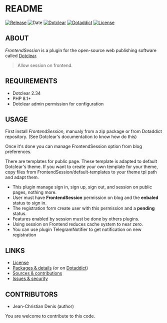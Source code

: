 # README

[![Release](https://img.shields.io/github/v/release/jcdenis/FrontendSession?color=lightblue)](https://github.com/JcDenis/FrontendSession/releases)
![Date](https://img.shields.io/github/release-date/jcdenis/FrontendSession?color=red)
[![Dotclear](https://img.shields.io/badge/dotclear-v2.33-137bbb.svg)](https://fr.dotclear.org/download)
[![Dotaddict](https://img.shields.io/badge/dotaddict-official-9ac123.svg)](https://plugins.dotaddict.org/dc2/details/FrontendSession)
[![License](https://img.shields.io/github/license/jcdenis/FrontendSession?color=white)](https://github.com/JcDenis/FrontendSession/blob/master/LICENSE)

## ABOUT

_FrontendSession_ is a plugin for the open-source web publishing software called [Dotclear](https://www.dotclear.org).

> Allow session on frontend.

## REQUIREMENTS

* Dotclear 2.34
* PHP 8.1+
* Dotclear admin permission for configuration

## USAGE

First install _FrontendSession_, manualy from a zip package or from 
Dotaddict repository. (See Dotclear's documentation to know how do this)

Once it's done you can manage FrontendSession option from blog preferences.

There are templates for public page. 
These template is adapted to default Dotclear's theme. 
If you want to create your own template for your theme,  
copy files from FrontendSession/default-templates 
to your theme tpl path and adapt them.

* This plugin manage sign in, sign up, sign out, and session on public pages, nothing more.
* User must have __FrontendSession__ permission on blog and the __enbaled__ status to sign in.
* The registration form create user with this permission and a __pending__ status.
* Features enabled by session must be done by others plugins.
* Using session on Frontend reduces cache system to near zero.
* You can use plugin TelegramNotifier to get notification on new registration

## LINKS

* [License](https://github.com/JcDenis/FrontendSession/blob/master/LICENSE)
* [Packages & details](https://github.com/JcDenis/FrontendSession/releases) (or on [Dotaddict](https://plugins.dotaddict.org/dc2/details/FrontendSession))
* [Sources & contributions](https://github.com/JcDenis/FrontendSession)
* [Issues & security](https://github.com/JcDenis/FrontendSession/issues)

## CONTRIBUTORS

* Jean-Christian Denis (author)

You are welcome to contribute to this code.
